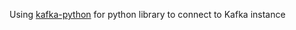 Using [kafka-python](https://github.com/dpkp/kafka-python) for python library to connect to Kafka instance